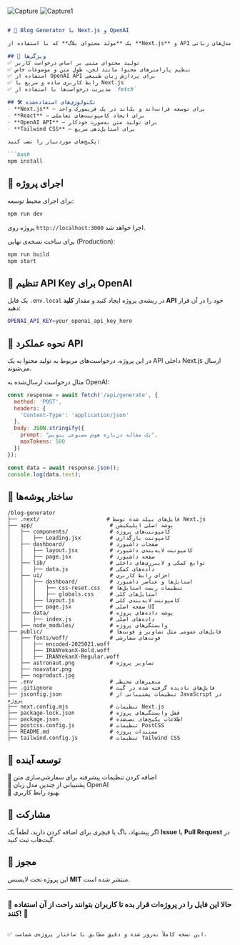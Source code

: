 
![Capture](https://github.com/user-attachments/assets/2a0bf29e-31fa-46f7-ab1c-a73fe2c31cef)
![Capture1](https://github.com/user-attachments/assets/af52e76a-7e59-48a3-959c-16fbb4457cc9)



```md

# 🚀 Blog Generator با Next.js و OpenAI  

یک **مولد محتوای بلاگ** که با استفاده از **Next.js** و API مدل‌های زبانی OpenAI به کاربران اجازه می‌دهد تا مقالاتی با موضوعات دلخواه خود ایجاد کنند.  

## 🎯 ویژگی‌ها  
✅ تولید محتوای متنی بر اساس درخواست کاربر  
✅ تنظیم پارامترهای محتوا مانند لحن، طول متن و موضوعات خاص  
✅ استفاده از OpenAI API برای پردازش زبان طبیعی  
✅ رابط کاربری ساده و سریع با Next.js  
✅ مدیریت درخواست‌ها با استفاده از `fetch` 

## 🛠 تکنولوژی‌های استفاده‌شده  
- **Next.js** – برای توسعه فرانت‌اند و بک‌اند در یک فریمورک واحد  
- **React** – برای ایجاد کامپوننت‌های تعاملی  
- **OpenAI API** – برای تولید متن به‌صورت خودکار  
- **Tailwind CSS** – برای استایل‌دهی سریع  

پکیج‌های موردنیاز را نصب کنید:  

```bash
npm install
```

## 🚀 اجرای پروژه  

برای اجرای محیط توسعه:  

```bash
npm run dev
```

پروژه روی `http://localhost:3000` اجرا خواهد شد.  

برای ساخت نسخه‌ی نهایی (Production):  

```bash
npm run build
npm start
```

## 🔑 تنظیم API Key برای OpenAI  

یک فایل `.env.local` در ریشه‌ی پروژه ایجاد کنید و مقدار **کلید API** خود را در آن قرار دهید:  

```bash
OPENAI_API_KEY=your_openai_api_key_here
```

## 📡 نحوه عملکرد API  

در این پروژه، درخواست‌های مربوط به تولید محتوا به یک API داخلی Next.js ارسال می‌شوند.  

مثال درخواست ارسال‌شده به OpenAI:  

```javascript
const response = await fetch('/api/generate', {
  method: 'POST',
  headers: {
    'Content-Type': 'application/json'
  },
  body: JSON.stringify({
    prompt: "یک مقاله درباره هوش مصنوعی بنویس",
    maxTokens: 500
  })
});

const data = await response.json();
console.log(data.text);
```

## 📁 ساختار پوشه‌ها  

```
/blog-generator
├── .next/                     # فایل‌های بیلد شده توسط Next.js
├── app/                        # پوشه اصلی اپلیکیشن
│   ├── components/             # کامپوننت‌های پروژه
│   │   ├── Loading.jsx         # کامپوننت بارگذاری
│   ├── dashboard/              # صفحات داشبورد
│   │   ├── layout.jsx          # کامپوننت لایه‌بندی داشبورد
│   │   ├── page.jsx            # صفحه داشبورد
│   ├── lib/                    # توابع کمکی و لایبرری‌های داخلی
│   │   ├── data.js             # داده‌های کمکی
│   ├── ui/                     # اجزای رابط کاربری
│   │   ├── dashboard/          # استایل‌ها و عناصر داشبورد
│   │   │   ├── css-reset.css   # تنظیمات ریست استایل‌ها
│   │   │   ├── globals.css     # استایل‌های کلی
│   │   ├── layout.js           # کامپوننت لایه‌بندی کلی
│   │   ├── page.jsx            # صفحه اصلی UI
│   ├── data/                   # پوشه داده‌های پروژه
│   │   ├── index.js            # داده‌های اصلی
│   ├── node_modules/           # وابستگی‌های پروژه
├── public/                     # فایل‌های عمومی مثل تصاویر و فونت‌ها
│   ├── fonts/woff/             # فونت‌های سفارشی
│   │   ├── encoded-2025021.woff
│   │   ├── IRANYekanX-Bold.woff
│   │   ├── IRANYekanX-Regular.woff
│   ├── astronaut.png           # تصاویر پروژه
│   ├── noavatar.png
│   ├── noproduct.jpg
├── .env                        # متغیرهای محیطی
├── .gitignore                  # فایل‌های نادیده گرفته شده در گیت
├── jsconfig.json               # تنظیمات پشتیبانی از JavaScript در پروژه
├── next.config.mjs             # تنظیمات Next.js
├── package-lock.json           # قفل وابستگی‌های پروژه
├── package.json                # اطلاعات پکیج‌های نصب‌شده
├── postcss.config.js           # تنظیمات PostCSS
├── README.md                   # مستندات پروژه
├── tailwind.config.js          # تنظیمات Tailwind CSS
```

## 📝 توسعه آینده  
🔹 اضافه کردن تنظیمات پیشرفته برای سفارشی‌سازی متن  
🔹 پشتیبانی از چندین مدل زبان OpenAI  
🔹 بهبود رابط کاربری  

## 🤝 مشارکت  

اگر پیشنهاد، باگ یا فیچری برای اضافه کردن دارید، لطفاً یک **Issue** یا **Pull Request** در گیت‌هاب ثبت کنید.  

## 📄 مجوز  

این پروژه تحت لایسنس **MIT** منتشر شده است.  

---

### 🚀 حالا این فایل را در پروژه‌ات قرار بده تا کاربران بتوانند راحت از آن استفاده کنند! 🎉  
```  

✅ این نسخه کاملاً به‌روز شده و دقیق مطابق با ساختار پروژه‌ی شماست.
